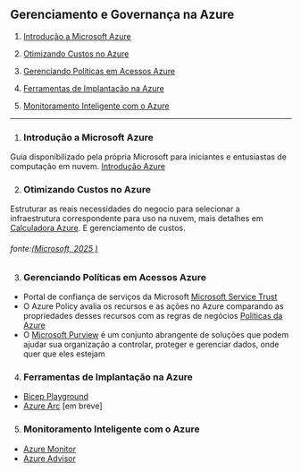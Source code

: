 ﻿


## Gerenciamento e Governança na Azure

1. [Introdução a Microsoft Azure](#introdução-a-microsoft-azure)


2. [Otimizando Custos no Azure](#otimizando-custos-no-azure)

3. [Gerenciando Políticas em Acessos Azure](#gerenciando-políticas-em-acessos-azure)

4. [Ferramentas de Implantação na Azure](#ferramentas-de-implantação-na-azure)

5. [Monitoramento Inteligente com o Azure](#monitoramento-inteligente-com-o-azure)

---

1. ### Introdução a Microsoft Azure
Guia disponibilizado pela própria Microsoft para iniciantes e entusiastas de computação em nuvem. [Introdução Azure](https://learn.microsoft.com/pt-br/training/paths/microsoft-azure-fundamentals-describe-cloud-concepts/)

2. ### Otimizando Custos no Azure
Estruturar as reais necessidades do negocio para selecionar a infraestrutura correspondente para uso na nuvem, mais detalhes em [Calculadora Azure](https://azure.microsoft.com/pt-br/pricing/calculator/). E gerenciamento de custos.
###### fonte:[(Microsoft, 2025 )](https://learn.microsoft.com/pt-br/azure/cost-management-billing/)

3. ### Gerenciando Políticas em Acessos Azure

- Portal de confiança de serviços da Microsoft [Microsoft Service Trust](https://servicetrust.microsoft.com/)
- O Azure Policy avalia os recursos e as ações no Azure comparando as propriedades desses recursos com as regras de negócios [Politicas da Azure](https://learn.microsoft.com/pt-br/azure/governance/policy/overview)
- O [Microsoft Purview](https://learn.microsoft.com/pt-br/purview/purview) é um conjunto abrangente de soluções que podem ajudar sua organização a controlar, proteger e gerenciar dados, onde quer que eles estejam

4. ### Ferramentas de Implantação na Azure
- [Bicep Playground](https://azure.github.io/bicep/)
- [Azure Arc](https://azure.microsoft.com/pt-br/products/azure-arc)
[em breve]

5. ### Monitoramento Inteligente com o Azure
- [Azure Monitor](https://learn.microsoft.com/pt-br/azure/azure-monitor/fundamentals/overview)
- [Azure Advisor](https://learn.microsoft.com/pt-br/azure/azure-monitor/fundamentals/overview)

